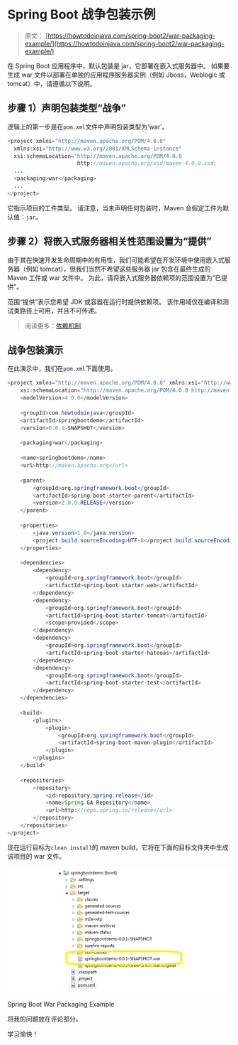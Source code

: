 # Spring Boot 战争包装示例

> 原文： [https://howtodoinjava.com/spring-boot2/war-packaging-example/](https://howtodoinjava.com/spring-boot2/war-packaging-example/)

在 Spring Boot 应用程序中，默认包装是 jar，它部署在嵌入式服务器中。 如果要生成 war 文件以部署在单独的应用程序服务器实例（例如 Jboss，Weblogic 或 tomcat）中，请遵循以下说明。

## 步骤 1）声明包装类型“战争”

逻辑上的第一步是在`pom.xml`文件中声明包装类型为'war'。

```java
<project xmlns="http://maven.apache.org/POM/4.0.0"
  xmlns:xsi="http://www.w3.org/2001/XMLSchema-instance"
  xsi:schemaLocation="http://maven.apache.org/POM/4.0.0
                      http://maven.apache.org/xsd/maven-4.0.0.xsd;
  ...
  <packaging>war</packaging>
  ...
</project>
```

它指示项目的工件类型。 请注意，当未声明任何包装时，Maven 会假定工件为默认值：`jar`。

## 步骤 2）将嵌入式服务器相关性范围设置为“提供”

由于其在快速开发生命周期中的有用性，我们可能希望在开发环境中使用嵌入式服务器（例如 tomcat），但我们当然不希望这些服务器 jar 包含在最终生成的 Maven 工件或 war 文件中。 为此，请将嵌入式服务器依赖项的范围设置为“已提供”。

范围“提供”表示您希望 JDK 或容器在运行时提供依赖项。 该作用域仅在编译和测试类路径上可用，并且不可传递。

> 阅读更多：[依赖机制](https://howtodoinjava.com/maven/maven-dependency-scopes/#provided)

## 战争包装演示

在此演示中，我们在`pom.xml`下面使用。

```java
<project xmlns="http://maven.apache.org/POM/4.0.0" xmlns:xsi="http://www.w3.org/2001/XMLSchema-instance"
	xsi:schemaLocation="http://maven.apache.org/POM/4.0.0 http://maven.apache.org/xsd/maven-4.0.0.xsd;
	<modelVersion>4.0.0</modelVersion>

	<groupId>com.howtodoinjava</groupId>
	<artifactId>springbootdemo</artifactId>
	<version>0.0.1-SNAPSHOT</version>

	<packaging>war</packaging>

	<name>springbootdemo</name>
	<url>http://maven.apache.org</url>

	<parent>
		<groupId>org.springframework.boot</groupId>
		<artifactId>spring-boot-starter-parent</artifactId>
		<version>2.0.0.RELEASE</version>
	</parent>

	<properties>
		<java.version>1.8</java.version>
		<project.build.sourceEncoding>UTF-8</project.build.sourceEncoding>
	</properties>

	<dependencies>
		<dependency>
			<groupId>org.springframework.boot</groupId>
			<artifactId>spring-boot-starter-web</artifactId>
		</dependency>
		<dependency>
			<groupId>org.springframework.boot</groupId>
			<artifactId>spring-boot-starter-tomcat</artifactId>
			<scope>provided</scope>
		</dependency>
		<dependency>
			<groupId>org.springframework.boot</groupId>
			<artifactId>spring-boot-starter-hateoas</artifactId>
		</dependency>
		<dependency>
			<groupId>org.springframework.boot</groupId>
			<artifactId>spring-boot-starter-test</artifactId>
		</dependency>
	</dependencies>

	<build>
		<plugins>
			<plugin>
				<groupId>org.springframework.boot</groupId>
				<artifactId>spring-boot-maven-plugin</artifactId>
			</plugin>
		</plugins>
	</build>

	<repositories>
		<repository>
			<id>repository.spring.release</id>
			<name>Spring GA Repository</name>
			<url>http://repo.spring.io/release</url>
		</repository>
	</repositories>
</project>

```

现在运行目标为`clean install`的 maven build，它将在下面的目标文件夹中生成该项目的 war 文件。

![Spring Boot War Packaging Example](img/9168de1f3d4c3fafa94e486732dcfdff.jpg)

Spring Boot War Packaging Example

将我的问题放在评论部分。

学习愉快！
